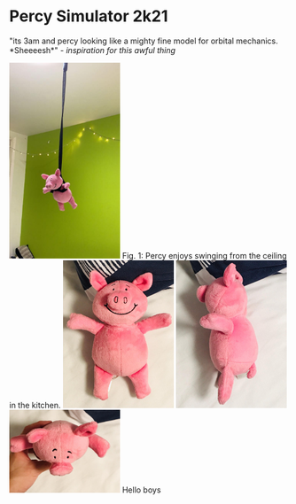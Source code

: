 # Percy Simulator 2k21
"its 3am and percy looking like a mighty fine model for orbital mechanics. \*Sheeeesh\*" - *inspiration for this awful thing*


<img src="https://github.com/JamesHarcourt7/percy-simulator-2k21/blob/main/miscellaneous/percy2.jpeg" width="200">
Fig. 1: Percy enjoys swinging from the ceiling in the kitchen.


<span>
  <img src="https://github.com/JamesHarcourt7/percy-simulator-2k21/blob/main/miscellaneous/percyfront.jpeg" width="200">
  <img src="https://github.com/JamesHarcourt7/percy-simulator-2k21/blob/main/miscellaneous/percyside.jpeg" width="200">
  <img src="https://github.com/JamesHarcourt7/percy-simulator-2k21/blob/main/miscellaneous/percytop.jpeg" width="200">
</span>
Hello boys
